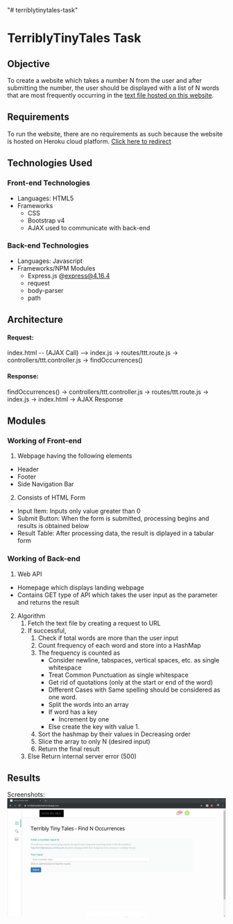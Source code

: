 "# terriblytinytales-task" 
# TerriblyTinyTales Task

## Objective

To create a website which takes a number N from the user and after submitting the number, the user should be displayed with a list of N words that are most frequently occurring in the [text file hosted on this website](https://terriblytinytales.com/test.txt).

## Requirements

To run the website, there are no requirements as such because the website is hosted on Heroku cloud platform. [Click here to redirect](https://terriblytinytalestask.herokuapp.com/)

## Technologies Used

### Front-end Technologies
* Languages: HTML5
* Frameworks
  * CSS
  * Bootstrap v4
  * AJAX used to communicate with back-end

### Back-end Technologies
* Languages: Javascript
* Frameworks/NPM Modules
  * Express.js @express@4.16.4
  * request
  * body-parser
  * path

## Architecture

#### Request:
index.html -- (AJAX Call) --> index.js -> routes/ttt.route.js -> controllers/ttt.controller.js -> findOccurrences()

#### Response:
findOccurrences() -> controllers/ttt.controller.js -> routes/ttt.route.js -> index.js -> index.html -> AJAX Response

## Modules

### Working of Front-end

1. Webpage having the following elements
  * Header
  * Footer
  * Side Navigation Bar

2. Consists of HTML Form
  * Input Item: Inputs only value greater than 0
  * Submit Button: When the form is submitted, processing begins and results is obtained below
  * Result Table: After processing data, the result is diplayed in a tabular form
  
### Working of Back-end

1. Web API
  * Homepage which displays landing webpage
  * Contains GET type of API which takes the user input as the parameter and returns the result
2. Algorithm
    1. Fetch the text file by creating a request to URL
    2. If successful, 
        1. Check if total words are more than the user input
        2. Count frequency of each word and store into a HashMap
        3. The frequency is counted as 
            * Consider newline, tabspaces, vertical spaces, etc. as single whitespace
            * Treat Common Punctuation as single whitespace
            * Get rid of quotations (only at the start or end of the word)
            * Different Cases with Same spelling should be considered as one word.
            * Split the words into an array
            * If word has a key
                * Increment by one
            * Else create the key with value 1.
        4. Sort the hashmap by their values in Decreasing order
        5. Slice the array to only N (desired input)
        6. Return the final result
    3. Else Return internal server error (500)

## Results

Screenshots: 
![alt text][landing page]

[landing page]: https://github.com/aditya-sahu/terriblytinytales-task/blob/master/test_files/end%20to%20end/1.JPG "Landing Page"
